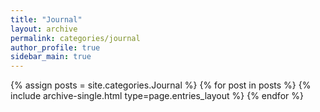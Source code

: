 ```yaml
---
title: "Journal"
layout: archive
permalink: categories/journal
author_profile: true
sidebar_main: true
---
```

{% assign posts = site.categories.Journal %}
{% for post in posts %} {% include archive-single.html type=page.entries_layout %} {% endfor %}